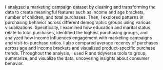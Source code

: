 I analyzed a marketing campaign dataset by cleaning and transforming the data to create meaningful features such as income and age brackets, number of children, and total purchases. Then, I explored patterns in purchasing behavior across different demographic groups using various visualizations. Specifically, I examined how education and marital status relate to total purchases, identified the highest purchasing groups, and analyzed how income influences engagement with marketing campaigns and visit-to-purchase ratios. I also compared average recency of purchases across age and income brackets and visualized product-specific purchase trends. Throughout the analysis, I used R and tidyverse tools to group, summarize, and visualize the data, uncovering insights about consumer behavior.
